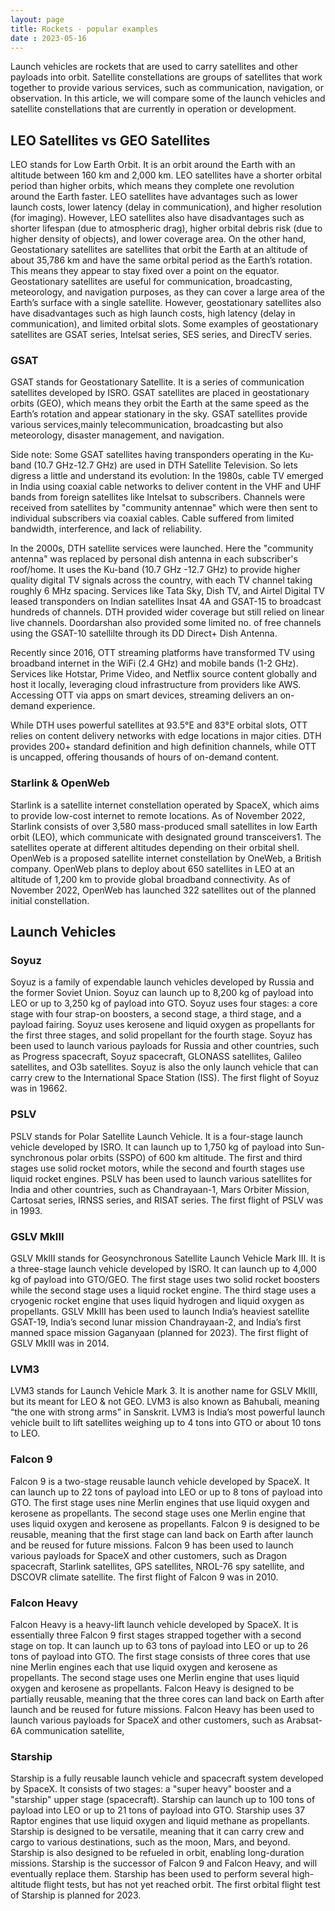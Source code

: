 ```yaml
---
layout: page
title: Rockets - popular examples
date : 2023-05-16
---
```


Launch vehicles are rockets that are used to carry satellites and other payloads into orbit. Satellite constellations are groups of satellites that work together to provide various services, such as communication, navigation, or observation. In this article, we will compare some of the launch vehicles and satellite constellations that are currently in operation or development.

## LEO Satellites vs GEO Satellites
LEO stands for Low Earth Orbit. It is an orbit around the Earth with an altitude between 160 km and 2,000 km. LEO satellites have a shorter orbital period than higher orbits, which means they complete one revolution around the Earth faster. LEO satellites have advantages such as lower launch costs, lower latency (delay in communication), and higher resolution (for imaging). However, LEO satellites also have disadvantages such as shorter lifespan (due to atmospheric drag), higher orbital debris risk (due to higher density of objects), and lower coverage area. On the other hand, Geostationary satellites are satellites that orbit the Earth at an altitude of about 35,786 km and have the same orbital period as the Earth’s rotation. This means they appear to stay fixed over a point on the equator. Geostationary satellites are useful for communication, broadcasting, meteorology, and navigation purposes, as they can cover a large area of the Earth’s surface with a single satellite. However, geostationary satellites also have disadvantages such as high launch costs, high latency (delay in communication), and limited orbital slots. Some examples of geostationary satellites are GSAT series, Intelsat series, SES series, and DirecTV series.

### GSAT
GSAT stands for Geostationary Satellite. It is a series of communication satellites developed by ISRO. GSAT satellites are placed in geostationary orbits (GEO), which means they orbit the Earth at the same speed as the Earth’s rotation and appear stationary in the sky. GSAT satellites provide various services,mainly telecommunication, broadcasting but also meteorology, disaster management, and navigation. 

Side note: Some GSAT satellites having transponders operating in the Ku-band (10.7 GHz-12.7 GHz) are used in DTH Satellite Television. So lets digress a little and understand its evolution: In the 1980s, cable TV emerged in India using coaxial cable networks to deliver content in the VHF and UHF bands from foreign satellites like Intelsat to subscribers. Channels were received from satellites by "community antennae" which were then sent to individual subscribers via coaxial cables. Cable suffered from limited bandwidth, interference, and lack of reliability.

In the 2000s, DTH satellite services were launched. Here the "community antenna" was replaced by personal dish antenna in each subscriber's roof/home. It uses the Ku-band (10.7 GHz -12.7 GHz) to provide higher quality digital TV signals across the country, with each TV channel taking roughly 6 MHz spacing. Services like Tata Sky, Dish TV, and Airtel Digital TV leased transponders on Indian satellites Insat 4A and GSAT-15 to broadcast hundreds of channels. DTH provided wider coverage but still relied on linear live channels. Doordarshan also provided some limited no. of free channels using the GSAT-10 satellilte through its DD Direct+ Dish Antenna.

Recently since 2016, OTT streaming platforms have transformed TV using broadband internet in the WiFi (2.4 GHz) and mobile bands (1-2 GHz). Services like Hotstar, Prime Video, and Netflix source content globally and host it locally, leveraging cloud infrastructure from providers like AWS. Accessing OTT via apps on smart devices, streaming delivers an on-demand experience.

While DTH uses powerful satellites at 93.5°E and 83°E orbital slots, OTT relies on content delivery networks with edge locations in major cities. DTH provides 200+ standard definition and high definition channels, while OTT is uncapped, offering thousands of hours of on-demand content.

### Starlink & OpenWeb

Starlink is a satellite internet constellation operated by SpaceX, which aims to provide low-cost internet to remote locations. As of November 2022, Starlink consists of over 3,580 mass-produced small satellites in low Earth orbit (LEO), which communicate with designated ground transceivers1. The satellites operate at different altitudes depending on their orbital shell. 
OpenWeb is a proposed satellite internet constellation by OneWeb, a British company. OpenWeb plans to deploy about 650 satellites in LEO at an altitude of 1,200 km to provide global broadband connectivity. As of November 2022, OpenWeb has launched 322 satellites out of the planned initial constellation. 


## Launch Vehicles

### Soyuz
Soyuz is a family of expendable launch vehicles developed by Russia and the former Soviet Union. Soyuz can launch up to 8,200 kg of payload into LEO or up to 3,250 kg of payload into GTO. Soyuz uses four stages: a core stage with four strap-on boosters, a second stage, a third stage, and a payload fairing. Soyuz uses kerosene and liquid oxygen as propellants for the first three stages, and solid propellant for the fourth stage. Soyuz has been used to launch various payloads for Russia and other countries, such as Progress spacecraft, Soyuz spacecraft, GLONASS satellites, Galileo satellites, and O3b satellites. Soyuz is also the only launch vehicle that can carry crew to the International Space Station (ISS). The first flight of Soyuz was in 19662.

### PSLV
PSLV stands for Polar Satellite Launch Vehicle. It is a four-stage launch vehicle developed by ISRO. It can launch up to 1,750 kg of payload into Sun-synchronous polar orbits (SSPO) of 600 km altitude.  The first and third stages use solid rocket motors, while the second and fourth stages use liquid rocket engines. PSLV has been used to launch various satellites for India and other countries, such as Chandrayaan-1, Mars Orbiter Mission, Cartosat series, IRNSS series, and RISAT series. The first flight of PSLV was in 1993.

### GSLV MkIII
GSLV MkIII stands for Geosynchronous Satellite Launch Vehicle Mark III. It is a three-stage launch vehicle developed by ISRO. It can launch up to 4,000 kg of payload into GTO/GEO. The first stage uses two solid rocket boosters while the second stage uses a liquid rocket engine. The third stage uses a cryogenic rocket engine that uses liquid hydrogen and liquid oxygen as propellants. GSLV MkIII has been used to launch India’s heaviest satellite GSAT-19, India’s second lunar mission Chandrayaan-2, and India’s first manned space mission Gaganyaan (planned for 2023). The first flight of GSLV MkIII was in 2014.

### LVM3
LVM3 stands for Launch Vehicle Mark 3. It is another name for GSLV MkIII, but its meant for LEO & not GEO. LVM3 is also known as Bahubali, meaning “the one with strong arms” in Sanskrit. LVM3 is India’s most powerful launch vehicle built to lift satellites weighing up to 4 tons into GTO or about 10 tons to LEO.


### Falcon 9
Falcon 9 is a two-stage reusable launch vehicle developed by SpaceX. It can launch up to 22 tons of payload into LEO or up to 8 tons of payload into GTO. The first stage uses nine Merlin engines that use liquid oxygen and kerosene as propellants. The second stage uses one Merlin engine that uses liquid oxygen and kerosene as propellants. Falcon 9 is designed to be reusable, meaning that the first stage can land back on Earth after launch and be reused for future missions. Falcon 9 has been used to launch various payloads for SpaceX and other customers, such as Dragon spacecraft, Starlink satellites, GPS satellites, NROL-76 spy satellite, and DSCOVR climate satellite. The first flight of Falcon 9 was in 2010.

### Falcon Heavy
Falcon Heavy is a heavy-lift launch vehicle developed by SpaceX. It is essentially three Falcon 9 first stages strapped together with a second stage on top. It can launch up to 63 tons of payload into LEO or up to 26 tons of payload into GTO. The first stage consists of three cores that use nine Merlin engines each that use liquid oxygen and kerosene as propellants. The second stage uses one Merlin engine that uses liquid oxygen and kerosene as propellants. Falcon Heavy is designed to be partially reusable, meaning that the three cores can land back on Earth after launch and be reused for future missions. Falcon Heavy has been used to launch various payloads for SpaceX and other customers, such as Arabsat-6A communication satellite,

### Starship
Starship is a fully reusable launch vehicle and spacecraft system developed by SpaceX. It consists of two stages: a "super heavy" booster and a "starship" upper stage (spacecraft). Starship can launch up to 100 tons of payload into LEO or up to 21 tons of payload into GTO. Starship uses 37 Raptor engines that use liquid oxygen and liquid methane as propellants. Starship is designed to be versatile, meaning that it can carry crew and cargo to various destinations, such as the moon, Mars, and beyond. Starship is also designed to be refueled in orbit, enabling long-duration missions. Starship is the successor of Falcon 9 and Falcon Heavy, and will eventually replace them. Starship has been used to perform several high-altitude flight tests, but has not yet reached orbit. The first orbital flight test of Starship is planned for 2023.




